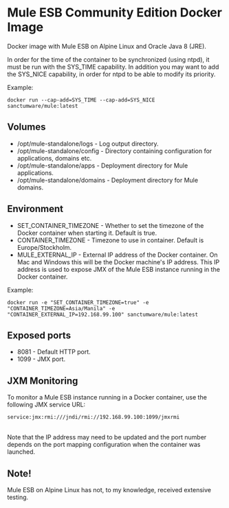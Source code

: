 # Mule ESB Community Edition Docker Image
Docker image with Mule ESB on Alpine Linux and Oracle Java 8 (JRE).

In order for the time of the container to be synchronized (using ntpd), it must be run with the SYS_TIME capability.
In addition you may want to add the SYS_NICE capability, in order for ntpd to be able to modify its priority.

Example:
```
docker run --cap-add=SYS_TIME --cap-add=SYS_NICE sanctumware/mule:latest
```

## Volumes
- /opt/mule-standalone/logs       - Log output directory.
- /opt/mule-standalone/config     - Directory containing configuration for applications, domains etc.
- /opt/mule-standalone/apps       - Deployment directory for Mule applications.
- /opt/mule-standalone/domains    - Deployment directory for Mule domains.

## Environment
- SET_CONTAINER_TIMEZONE - Whether to set the timezone of the Docker container when starting it. Default is true.
- CONTAINER_TIMEZONE - Timezone to use in container. Default is Europe/Stockholm.
- MULE_EXTERNAL_IP - External IP address of the Docker container. On Mac and Windows this will be the Docker machine's IP address.
This IP address is used to expose JMX of the Mule ESB instance running in the Docker container.

Example:
```
docker run -e "SET_CONTAINER_TIMEZONE=true" -e "CONTAINER_TIMEZONE=Asia/Manila" -e "CONTAINER_EXTERNAL_IP=192.168.99.100" sanctumware/mule:latest
```

## Exposed ports
- 8081  -   Default HTTP port.
- 1099  - JMX port.

## JXM Monitoring
To monitor a Mule ESB instance running in a Docker container, use the following JMX service URL:<br/>
```
service:jmx:rmi:///jndi/rmi://192.168.99.100:1099/jmxrmi
```
<br/>Note that the IP address may need to be updated and the port number depends on the port mapping configuration when the container was launched.<br/>

## Note!
Mule ESB on Alpine Linux has not, to my knowledge, received extensive testing.
